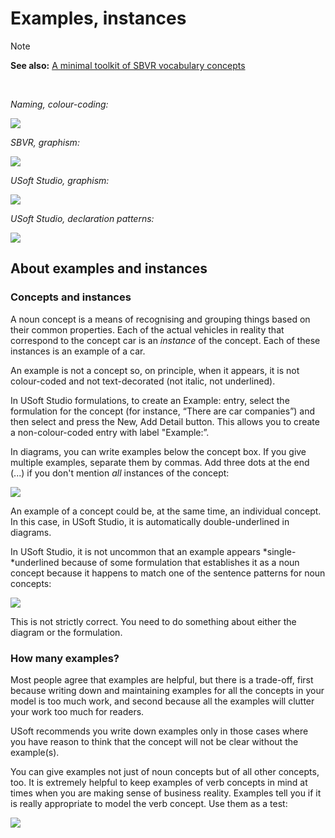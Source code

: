 # Examples, instances

> [!NOTE]
> **See also:** [A minimal toolkit of SBVR vocabulary concepts](/docs/Business%20rules/Vocabulary%20concepts/A%20minimal%20toolkit%20of%20SBVR%20vocabulary%20concepts.md)

 

*Naming, colour-coding:*

![](/api/Business%20rules/Vocabulary%20concepts/assets/f3c35d51-92df-471f-9ff2-5cff563330e6.png)

*SBVR, graphism:*

![](/api/Business%20rules/Vocabulary%20concepts/assets/3284f218-5e9f-418e-8b03-45668d122265.png)

*USoft Studio, graphism:*

![](/api/Business%20rules/Vocabulary%20concepts/assets/7f45e8c5-e9af-4023-85d3-d54e54764968.png)

*USoft Studio, declaration patterns:*

![](/api/Business%20rules/Vocabulary%20concepts/assets/98d3f699-fb21-467e-9520-a0e3fcb2ad9c.png)

## About examples and instances

### Concepts and instances

A noun concept is a means of recognising and grouping things based on their common properties. Each of the actual vehicles in reality that correspond to the concept car is an *instance* of the concept. Each of these instances is an example of a car.

An example is not a concept so, on principle, when it appears, it is not colour-coded and not text-decorated (not italic, not underlined).

In USoft Studio formulations, to create an Example: entry, select the formulation for the concept (for instance, “There are car companies”) and then select and press the New, Add Detail button. This allows you to create a non-colour-coded entry with label "Example:”.

In diagrams, you can write examples below the concept box. If you give multiple examples, separate them by commas. Add three dots at the end (...) if you don't mention *all* instances of the concept:

![](/api/Business%20rules/Vocabulary%20concepts/assets/f07058c7-1945-4907-a509-ca7e3db7a979.png)

An example of a concept could be, at the same time, an individual concept. In this case, in USoft Studio, it is automatically double-underlined in diagrams.

In USoft Studio, it is not uncommon that an example appears *single-*underlined because of some formulation that establishes it as a noun concept because it happens to match one of the sentence patterns for noun concepts:

![](/api/Business%20rules/Vocabulary%20concepts/assets/aaad683b-2981-4103-a361-25ae8723f8e5.png)

This is not strictly correct. You need to do something about either the diagram or the formulation.

### How many examples?

Most people agree that examples are helpful, but there is a trade-off, first because writing down and maintaining examples for all the concepts in your model is too much work, and second because all the examples will clutter your work too much for readers.

USoft recommends you write down examples only in those cases where you have reason to think that the concept will not be clear without the example(s).

You can give examples not just of noun concepts but of all other concepts, too. It is extremely helpful to keep examples of verb concepts in mind at times when you are making sense of business reality. Examples tell you if it is really appropriate to model the verb concept. Use them as a test:

![](/api/Business%20rules/Vocabulary%20concepts/assets/c4d8ddee-376b-49e6-8e16-99573f75f441.png)

 

 